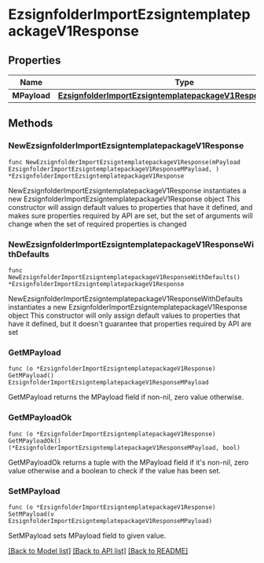 # EzsignfolderImportEzsigntemplatepackageV1Response

## Properties

Name | Type | Description | Notes
------------ | ------------- | ------------- | -------------
**MPayload** | [**EzsignfolderImportEzsigntemplatepackageV1ResponseMPayload**](EzsignfolderImportEzsigntemplatepackageV1ResponseMPayload.md) |  | 

## Methods

### NewEzsignfolderImportEzsigntemplatepackageV1Response

`func NewEzsignfolderImportEzsigntemplatepackageV1Response(mPayload EzsignfolderImportEzsigntemplatepackageV1ResponseMPayload, ) *EzsignfolderImportEzsigntemplatepackageV1Response`

NewEzsignfolderImportEzsigntemplatepackageV1Response instantiates a new EzsignfolderImportEzsigntemplatepackageV1Response object
This constructor will assign default values to properties that have it defined,
and makes sure properties required by API are set, but the set of arguments
will change when the set of required properties is changed

### NewEzsignfolderImportEzsigntemplatepackageV1ResponseWithDefaults

`func NewEzsignfolderImportEzsigntemplatepackageV1ResponseWithDefaults() *EzsignfolderImportEzsigntemplatepackageV1Response`

NewEzsignfolderImportEzsigntemplatepackageV1ResponseWithDefaults instantiates a new EzsignfolderImportEzsigntemplatepackageV1Response object
This constructor will only assign default values to properties that have it defined,
but it doesn't guarantee that properties required by API are set

### GetMPayload

`func (o *EzsignfolderImportEzsigntemplatepackageV1Response) GetMPayload() EzsignfolderImportEzsigntemplatepackageV1ResponseMPayload`

GetMPayload returns the MPayload field if non-nil, zero value otherwise.

### GetMPayloadOk

`func (o *EzsignfolderImportEzsigntemplatepackageV1Response) GetMPayloadOk() (*EzsignfolderImportEzsigntemplatepackageV1ResponseMPayload, bool)`

GetMPayloadOk returns a tuple with the MPayload field if it's non-nil, zero value otherwise
and a boolean to check if the value has been set.

### SetMPayload

`func (o *EzsignfolderImportEzsigntemplatepackageV1Response) SetMPayload(v EzsignfolderImportEzsigntemplatepackageV1ResponseMPayload)`

SetMPayload sets MPayload field to given value.



[[Back to Model list]](../README.md#documentation-for-models) [[Back to API list]](../README.md#documentation-for-api-endpoints) [[Back to README]](../README.md)


